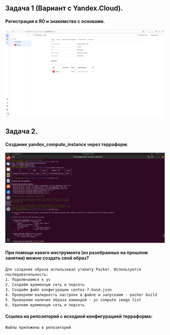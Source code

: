 ## **Задача 1 (Вариант с Yandex.Cloud).**
#### Регистрация в ЯО и знакомство с основами.
![Screenshot](1_1.jpg)
## **Задача 2.** 
#### Создание yandex_compute_instance через терраформ.
![Screenshot](1_2.jpg)
#### При помощи какого инструмента (из разобранных на прошлом занятии) можно создать свой образ?
```
Для создания образа использовал утилиту Packer. Используется последовательность:
1. Подключаемся к ус
2. Создаём временную сеть и подсеть
3. Создаём файл конфигурации centos-7-base.json
4. Проверяем валидность настроек в файле и запускаем - packer build
5. Проверяем наличие образа командой - yc compute image list
6. Удаляем временную сеть и подсеть
```
#### Ссылка на репозиторий с исходной конфигурацией терраформа:
```
Файлы приложены в репозиторий
```
